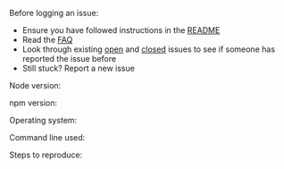 Before logging an issue:

- Ensure you have followed instructions in the [README](https://github.com/coryhouse/react-slingshot/blob/master/README.md)
- Read the [FAQ](https://github.com/coryhouse/react-slingshot/blob/master/docs/FAQ.md)
- Look through existing [open](https://github.com/coryhouse/react-slingshot/issues) and [closed](https://github.com/coryhouse/react-slingshot/issues?q=is%3Aissue+is%3Aclosed) issues to see if someone has reported the issue before
- Still stuck? Report a new issue

Node version:

npm version:

Operating system:

Command line used:

Steps to reproduce:
